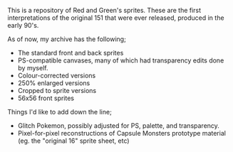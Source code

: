 This is a repository of Red and Green's sprites. These are the first interpretations of the original 151 that were ever released, produced in the early 90's.

As of now, my archive has the following;
- The standard front and back sprites
- PS-compatible canvases, many of which had transparency edits done by myself.
- Colour-corrected versions
- 250% enlarged versions
- Cropped to sprite versions
- 56x56 front sprites

Things I'd like to add down the line;
- Glitch Pokemon, possibly adjusted for PS, palette, and transparency.
- Pixel-for-pixel reconstructions of Capsule Monsters prototype material (eg. the "original 16" sprite sheet, etc)
